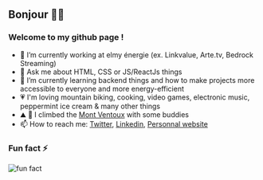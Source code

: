 ## Bonjour 🙋‍♂️

### Welcome to my github page !

- 🔭 I’m currently working at elmy énergie (ex. Linkvalue, Arte.tv, Bedrock Streaming)
- 💬 Ask me about HTML, CSS or JS/ReactJs things
- 🌱 I’m currently learning backend things and how to make projects more accessible to everyone and more energy-efficient
- 💗 I'm loving mountain biking, cooking, video games, electronic music, peppermint ice cream & many other things
- ⛰️ 🚴 I climbed the [Mont Ventoux](https://www.strava.com/activities/5583234619) with some buddies
- 📫 How to reach me: [Twitter](https://twitter.com/florentbarriol), [Linkedin](https://www.linkedin.com/in/florentbarriol), [Personnal website](https://florentbarriol.com)

### Fun fact ⚡

![fun fact](https://media.giphy.com/media/XknChYwfPnp04/giphy.gif)


<!--
**florentbarriol/florentbarriol** is a ✨ _special_ ✨ repository because its `README.md` (this file) appears on your GitHub profile.
-->
